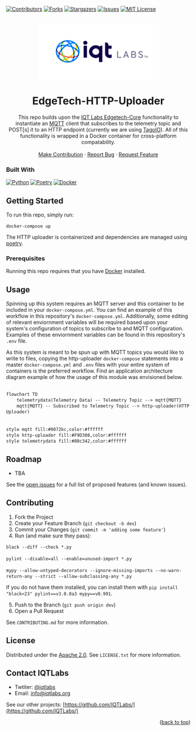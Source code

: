 <a name="readme-top"></a>

[contributors-shield]: https://img.shields.io/github/contributors/IQTLabs/edgetech-http-uploader.svg?style=for-the-badge
[contributors-url]: https://github.com/IQTLabs/edgetech-http-uploader/graphs/contributors
[forks-shield]: https://img.shields.io/github/forks/IQTLabs/edgetech-http-uploader.svg?style=for-the-badge
[forks-url]: https://github.com/IQTLabs/edgetech-http-uploader/network/members
[stars-shield]: https://img.shields.io/github/stars/IQTLabs/edgetech-http-uploader.svg?style=for-the-badge
[stars-url]: https://github.com/IQTLabs/edgetech-http-uploader/stargazers
[issues-shield]: https://img.shields.io/github/issues/IQTLabs/edgetech-http-uploader.svg?style=for-the-badge
[issues-url]: https://github.com/IQTLabs/edgetech-http-uploader/issues
[license-shield]: https://img.shields.io/github/license/IQTLabs/edgetech-http-uploader.svg?style=for-the-badge
[license-url]: https://github.com/IQTLabs/edgetech-http-uploader/blob/master/LICENSE.txt
[product-screenshot]: images/screenshot.png

[Python]: https://img.shields.io/badge/python-000000?style=for-the-badge&logo=python
[Python-url]: https://www.python.org
[Poetry]: https://img.shields.io/badge/poetry-20232A?style=for-the-badge&logo=poetry
[Poetry-url]: https://python-poetry.org
[Docker]: https://img.shields.io/badge/docker-35495E?style=for-the-badge&logo=docker
[Docker-url]: https://www.docker.com

[![Contributors][contributors-shield]][contributors-url]
[![Forks][forks-shield]][forks-url]
[![Stargazers][stars-shield]][stars-url]
[![Issues][issues-shield]][issues-url]
[![MIT License][license-shield]][license-url]

<br />
<div align="center">
  <a href="https://iqtlabs.org/">
    <img src="images/logo.png" alt="Logo" width="331" height="153">
  </a>

<h1 align="center">EdgeTech-HTTP-Uploader</h1>

  <p align="center">
    This repo builds upon the <a href="https://github.com/IQTLabs/edgetech-core">IQT Labs Edgetech-Core</a> functionality to instantiate an <a href="https://projects.eclipse.org/projects/iot.mosquitto">MQTT</a> client that subscribes to the telemetry topic  and POST[s] it to an HTTP endpoint (currently we are using <a href="https://tago.io">TagoIO</a>). All of this functionality is wrapped in a Docker container for cross-platform compatability. 
    <br/>
    <br/>
    <a href="https://github.com/IQTLabs/edgetech-http-uploader/pulls">Make Contribution</a>
    ·
    <a href="https://github.com/IQTLabs/edgetech-http-uploader/issues">Report Bug</a>
    ·
    <a href="https://github.com/IQTLabs/edgetech-http-uploader/issues">Request Feature</a>
  </p>
</div>

### Built With

[![Python][Python]][Python-url]
[![Poetry][Poetry]][Poetry-url]
[![Docker][Docker]][Docker-url]

## Getting Started

To run this repo, simply run:

```
docker-compose up
```

The HTTP uploader is containerized and dependencies are managed using [poetry]("https://python-poetry.org"). 

### Prerequisites

Running this repo requires that you have [Docker](https://www.docker.com) installed. 

## Usage

Spinning up this system requires an MQTT server and this container to be included in your `docker-compose.yml`. You can find an example of this workflow in this repository's `docker-compose.yml`. Additionally, some editing of relevant enviornment variables will be required based upon your system's configuration of topics to subscribe to and MQTT configuration. Examples of these enviornment variables can be found in this repository's `.env` file. 

As this system is meant to be spun up with MQTT topics you would like to write to files, copying the http-uploader `docker-compose` statements into a master `docker-compose.yml` and  `.env` files with your entire system of containers is the preferred workflow. Find an application architecture diagram example of how the usage of this module was envisioned below.

```mermaid 

flowchart TD
    telemetrydata(Telemetry Data) -- Telemetry Topic --> mqtt{MQTT}
    mqtt{MQTT} -- Subscribed to Telemetry Topic --> http-uploader(HTTP Uploader)
    

style mqtt fill:#0072bc,color:#ffffff
style http-uploader fill:#F9D308,color:#ffffff
style telemetrydata fill:#80c342,color:#ffffff

```

## Roadmap

- TBA

See the [open issues](https://github.com/github_username/repo_name/issues) for a full list of proposed features (and known issues).

## Contributing

1. Fork the Project
2. Create your Feature Branch (`git checkout -b dev`)
3. Commit your Changes (`git commit -m 'adding some feature'`)
4. Run (and make sure they pass):
```
black --diff --check *.py

pylint --disable=all --enable=unused-import *.py

mypy --allow-untyped-decorators --ignore-missing-imports --no-warn-return-any --strict --allow-subclassing-any *.py
```
If you do not have them installed, you can install them with `pip install "black<23" pylint==v3.0.0a3 mypy==v0.991`.

5. Push to the Branch (`git push origin dev`)
6. Open a Pull Request

See `CONTRIBUTING.md` for more information.

## License

Distributed under the [Apache 2.0](https://github.com/IQTLabs/edgetech-http-uploader/blob/main/LICENSE). See `LICENSE.txt` for more information.

## Contact IQTLabs

  - Twtiter: [@iqtlabs](https://twitter.com/iqtlabs)
  - Email: info@iqtlabs.org

See our other projects: [https://github.com/IQTLabs/](https://github.com/IQTLabs/)

<p align="right">(<a href="#readme-top">back to top</a>)</p>




